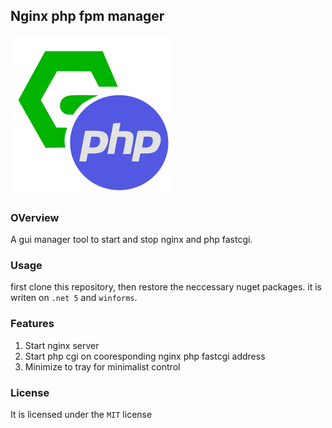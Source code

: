 ## Nginx php fpm manager

![Nginx Php Logo](https://github.com/naolArega/nginx-php-manager/raw/main/assets/icon/logo.png)

### OVerview

A gui manager tool to start and stop nginx and php fastcgi.

### Usage

first clone this repository, then restore the neccessary nuget packages.
it is writen on `.net 5` and `winforms`.

### Features

1. Start nginx server
2. Start php cgi on cooresponding nginx php fastcgi address
3. Minimize to tray for minimalist control

### License

It is licensed under the `MIT` license